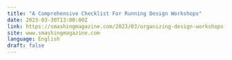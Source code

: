 ```yaml
---
title: "A Comprehensive Checklist For Running Design Workshops"
date: 2023-03-30T13:00:00Z
link: https://smashingmagazine.com/2023/03/organizing-design-workshops-checklist/?utm_medium=RSS&utm_source=news.12bit.vn
site: www.smashingmagazine.com
language: English
draft: false
---
```

